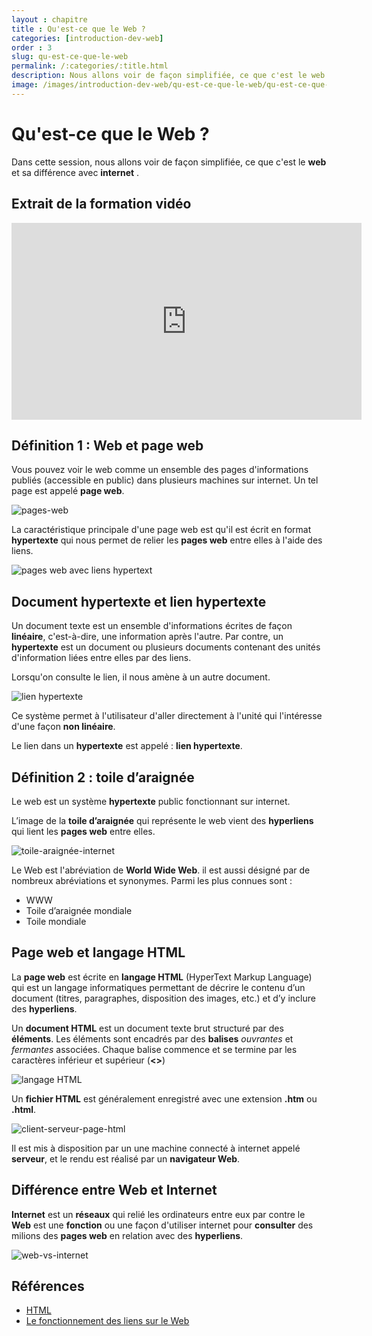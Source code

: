 ```yaml
---
layout : chapitre
title : Qu'est-ce que le Web ?
categories: [introduction-dev-web]
order : 3
slug: qu-est-ce-que-le-web
permalink: /:categories/:title.html
description: Nous allons voir de façon simplifiée, ce que c'est le web et sa différence avec internet.
image: /images/introduction-dev-web/qu-est-ce-que-le-web/qu-est-ce-que-le-web.png
---
```

# Qu'est-ce que le Web ?

<!-- note -->

Dans cette session, nous allons voir de façon simplifiée, ce que c'est le **web** et sa différence avec **internet** .

<!-- end note -->

## Extrait de la formation vidéo
<div class="video-container">
<iframe width="560" height="315" src="https://www.youtube.com/embed/c0ta6jk9v9U" title="YouTube video player" frameborder="0" allow="accelerometer; autoplay; clipboard-write; encrypted-media; gyroscope; picture-in-picture" allowfullscreen></iframe>
</div>

## Définition 1 : Web et page web

<!-- g layout : t 12-7  -->

<!-- note -->

Vous pouvez voir le web comme un ensemble des pages d'informations publiés (accessible en public) dans plusieurs machines sur internet. Un tel page est appelé **page web**. 

<!-- end note -->

![pages-web](../images/introduction-dev-web/qu-est-ce-que-le-web/pages-web.png)

<!-- new slide -->

<!-- g layout : t 12-3 12-6 p-70  -->

La caractéristique principale d'une page web est qu'il est écrit en format **hypertexte** qui nous permet de relier les **pages web** entre elles à l'aide des liens.

![pages web avec liens hypertext](../images/introduction-dev-web/qu-est-ce-que-le-web/pages-web-avec-liens.png)


## Document hypertexte et lien hypertexte

<!-- g layout : t 12-7  -->

<!-- note -->

Un document texte est un ensemble d'informations écrites de façon **linéaire**, c'est-à-dire, une information après l'autre. Par contre, un **hypertexte** est un document ou plusieurs documents contenant des unités d'information liées entre elles par des liens. 

Lorsqu'on consulte le lien, il nous amène à un autre document. 

<!-- end note -->

![lien hypertexte](../images/introduction-dev-web/qu-est-ce-que-le-web/lien-hypertext.png)

<!-- note  -->

Ce système permet à l'utilisateur d'aller directement à l'unité qui l'intéresse d'une façon **non linéaire**. 

Le lien dans un **hypertexte** est appelé : **lien hypertexte**.

<!-- end note -->

## Définition 2 : toile d’araignée

<!-- g layout : t 7-4 5-9 p-50   -->

Le web est un système **hypertexte** public fonctionnant sur internet. 

L’image de la **toile d’araignée** qui représente le web vient des **hyperliens** qui lient les **pages web** entre elles.

![toile-araignée-internet](../images/introduction-dev-web/qu-est-ce-que-le-web/toile-araignée-internet.png)

<!-- new slide -->

<!-- g layout : t 12-5 -->

Le Web est l'abréviation de **World Wide Web**. il est aussi désigné par de nombreux abréviations et synonymes. Parmi les plus connues sont :

- WWW
- Toile d’araignée mondiale
- Toile mondiale

## Page web et langage HTML

<!-- g layout : t 12-3 12-6 p-70  -->

La **page web** est écrite en **langage HTML** (HyperText Markup Language) qui est un langage informatiques permettant de décrire le contenu d’un document (titres, paragraphes, disposition des images, etc.) et d’y inclure des **hyperliens**. 

<!-- note -->

Un **document HTML** est un document texte brut structuré par des **éléments**. Les éléments sont encadrés par des **balises** *ouvrantes* et *fermantes* associées. Chaque balise commence et se termine par les caractères inférieur et supérieur (**<>**)

<!-- end note -->

![langage HTML](../images/introduction-dev-web/qu-est-ce-que-le-web/langage-html-abstract.png)

<!-- new slide -->

<!-- g layout : t 6-3 6-6 p-70   -->

Un **fichier HTML** est généralement enregistré avec une extension **.htm** ou **.html**. 

![client-serveur-page-html](../images/introduction-dev-web/qu-est-ce-que-le-web/client-serveur-page-html.png)

<!-- note -->

Il est mis à disposition par un une machine connecté à internet appelé **serveur**, et le rendu est réalisé par un **navigateur Web**.

<!-- end note -->

## Différence entre Web et Internet

<!-- g layout : t 12-7   -->

<!-- note -->

**Internet** est un **réseaux** qui relié les ordinateurs entre eux par contre le **Web** est une **fonction** ou une façon d'utiliser internet pour **consulter** des milions des **pages web** en relation avec des **hyperliens**.

<!-- end note -->

![web-vs-internet](../images/introduction-dev-web/qu-est-ce-que-le-web/web-vs-internet.png)

## Références 
- [HTML](https://developer.mozilla.org/fr/docs/Glossary/HTML)
- [Le fonctionnement des liens sur le Web](https://developer.mozilla.org/fr/docs/Learn/Common_questions/What_are_hyperlinks)